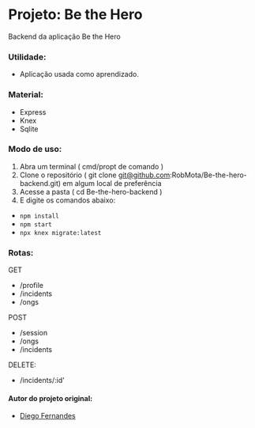 # Projeto: Be the Hero

Backend da aplicação Be the Hero

### Utilidade:

- Aplicação usada como aprendizado.

### Material:

- Express
- Knex
- Sqlite

### Modo de uso:

1. Abra um terminal ( cmd/propt de comando )
2. Clone o repositório ( git clone git@github.com:RobMota/Be-the-hero-backend.git) em algum local de preferência
3. Acesse a pasta ( cd Be-the-hero-backend )
4. E digite os comandos abaixo:

- `npm install`
- `npm start`
- `npx knex migrate:latest`

### Rotas:

GET

- /profile
- /incidents
- /ongs

POST

- /session
- /ongs
- /incidents

DELETE:

- /incidents/:id'

#### Autor do projeto original:

- [Diego Fernandes](https://github.com/diego3g)
